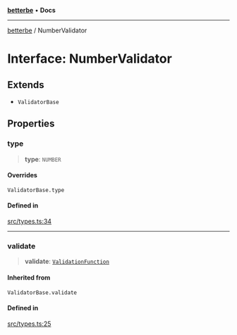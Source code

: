[**betterbe**](../README.md) • **Docs**

---

[betterbe](../README.md) / NumberValidator

# Interface: NumberValidator

## Extends

- `ValidatorBase`

## Properties

### type

> **type**: `NUMBER`

#### Overrides

`ValidatorBase.type`

#### Defined in

[src/types.ts:34](https://github.com/ericvera/betterbe/blob/main/src/types.ts#L34)

---

### validate

> **validate**: [`ValidationFunction`](../type-aliases/ValidationFunction.md)

#### Inherited from

`ValidatorBase.validate`

#### Defined in

[src/types.ts:25](https://github.com/ericvera/betterbe/blob/main/src/types.ts#L25)
